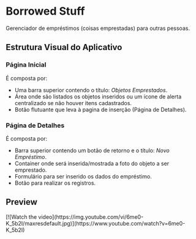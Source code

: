 <!-- # borrowed_stuff

A new Flutter project.

## Getting Started

This project is a starting point for a Flutter application.

A few resources to get you started if this is your first Flutter project:

- [Lab: Write your first Flutter app](https://flutter.dev/docs/get-started/codelab)
- [Cookbook: Useful Flutter samples](https://flutter.dev/docs/cookbook)

For help getting started with Flutter, view our
[online documentation](https://flutter.dev/docs), which offers tutorials,
samples, guidance on mobile development, and a full API reference. -->

<h1>Borrowed Stuff</h1>
    <p>Gerenciador de empréstimos (coisas emprestadas) para outras pessoas.</p>
    <h2>Estrutura Visual do Aplicativo</h2>
        <h3>Página Inicial</h3>
        É composta por:
        <ul>
            <li>
                Uma barra superior contendo o título: <em>Objetos Emprestados</em>.
            </li>
            <li>
                Área onde são listados os objetos inseridos ou um ícone de alerta centralizado se não houver itens
                cadastrados.
            </li>
            <li>
                Botão flutuante que leva à pagina de inserção (Página de Detalhes).
            </li>
        </ul>
        <h3>Página de Detalhes</h3>
        É composta por:
        <ul>
            <li>
                Barra superior contendo um botão de retorno e o título: <em>Novo Empréstimo</em>.
            </li>
            <li>
                Container onde será inserida/mostrada a foto do objeto a ser emprestado.
            </li>
            <li>
                Formulário para ser inserido os dados do empréstimo.
            </li>
            <li>
                Botão para realizar os registros.
            </li>
        </ul>
    <h2>Preview</h2>
        [![Watch the video](https://img.youtube.com/vi/6me0-K_5b2I/maxresdefault.jpg)](https://www.youtube.com/watch?v=6me0-K_5b2I)
